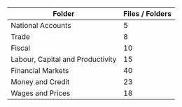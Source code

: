| Folder                           |   Files / Folders |
|----------------------------------|-------------------|
| National Accounts                |                 5 |
| Trade                            |                 8 |
| Fiscal                           |                10 |
| Labour, Capital and Productivity |                15 |
| Financial Markets                |                40 |
| Money and Credit                 |                23 |
| Wages and Prices                 |                18 |